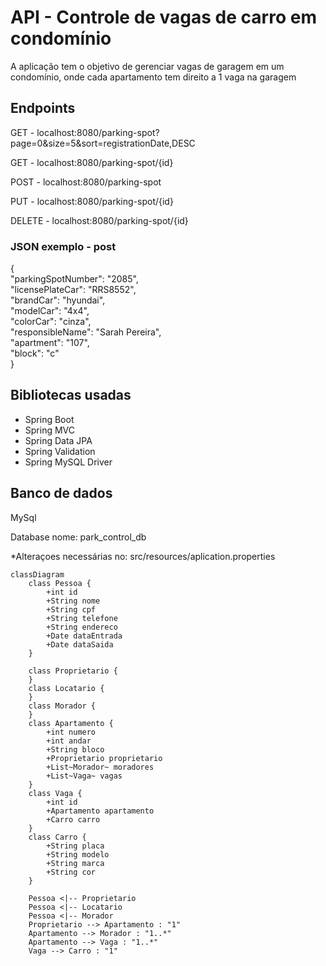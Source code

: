 <h1>API - Controle de vagas de carro em condomínio</h1>
<p>A aplicação tem o objetivo de gerenciar vagas de garagem em um condomínio, onde cada apartamento tem direito a 1 vaga na garagem</p>

<h2>Endpoints</h2>
<p>GET - localhost:8080/parking-spot?page=0&size=5&sort=registrationDate,DESC</p>
<p>GET - localhost:8080/parking-spot/{id}</p>
<p>POST - localhost:8080/parking-spot</p>
<p>PUT - localhost:8080/parking-spot/{id}</p>
<p>DELETE - localhost:8080/parking-spot/{id}</p>

<h3>JSON exemplo - post</h3>
<p>
{ <br>
  "parkingSpotNumber": "2085", <br>
  "licensePlateCar": "RRS8552", <br>
  "brandCar": "hyundai", <br>
  "modelCar": "4x4", <br>
  "colorCar": "cinza", <br>
  "responsibleName": "Sarah Pereira", <br>
  "apartment": "107", <br>
  "block": "c" <br>
}
</p>

<h2>Bibliotecas usadas</h2>
<ul>
    <li>Spring Boot</li>
    <li>Spring MVC</li>
    <li>Spring Data JPA</li>
    <li>Spring Validation</li>
    <li>Spring MySQL Driver</li>    
</ul>

<h2>Banco de dados</h2>
<p>MySql</p>
<p>Database nome: park_control_db </p>
<p>*Alteraçoes necessárias no:  src/resources/aplication.properties</p>


```mermaid
classDiagram
    class Pessoa {
        +int id
        +String nome
        +String cpf
        +String telefone
        +String endereco
        +Date dataEntrada
        +Date dataSaida
    }

    class Proprietario {
    }
    class Locatario {
    }
    class Morador {
    }
    class Apartamento {
        +int numero
        +int andar
        +String bloco
        +Proprietario proprietario
        +List~Morador~ moradores
        +List~Vaga~ vagas
    }
    class Vaga {
        +int id
        +Apartamento apartamento
        +Carro carro
    }
    class Carro {
        +String placa
        +String modelo
        +String marca
        +String cor
    }

    Pessoa <|-- Proprietario
    Pessoa <|-- Locatario
    Pessoa <|-- Morador
    Proprietario --> Apartamento : "1"
    Apartamento --> Morador : "1..*"
    Apartamento --> Vaga : "1..*"
    Vaga --> Carro : "1"
